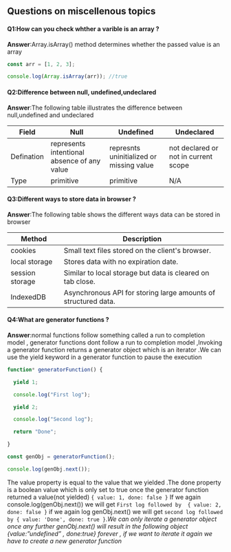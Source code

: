 ## Questions on miscellenous topics

#### Q1:How can you check whther a varible is an array ?

**Answer**:Array.isArray() method determines whether the passed value is an array 

```js
const arr = [1, 2, 3];

console.log(Array.isArray(arr)); //true
```

#### Q2:Difference between null, undefined,undeclared

**Answer**:The following table illustrates the difference between null,undefined and undeclared

| Field      | Null                                        | Undefined                                | Undeclared                           |
| ---------- | ------------------------------------------- | ---------------------------------------- | ------------------------------------ |
| Defination | represents intentional absence of any value | represnts uninitialized or missing value | not declared or not in current scope |
| Type       | primitive                                   | primitive                                | N/A                                  |

#### Q3:Different ways to store data in browser ? 

**Answer**:The following table shows the different ways data can be stored in browser 

| Method          | Description                                                  |
| --------------- | ------------------------------------------------------------ |
| cookies         | Small text files stored on the client's browser.             |
| local storage   | Stores data with no expiration date.                         |
| session storage | Similar to local storage but data is cleared on tab close.   |
| IndexedDB       | Asynchronous API for storing large amounts of structured data. |

#### Q4:What are generator functions ?

**Answer**:normal functions follow something called a run to completion model , generator functions dont follow a run to completion model ,Invoking a generator function returns a generator object which is an iterator .We can use the yield keyword in a generator function to pause the execution 

```js
function* generatorFunction() {

  yield 1;

  console.log("First log");

  yield 2;

  console.log("Second log");

  return "Done";

}

const genObj = generatorFunction();

console.log(genObj.next());
```

The value property is equal to the value that we yielded .The done property is a boolean value which is only set to true once the generator function returned a value(not yielded)  `{ value: 1, done: false }` If we again console.log(genObj.next()) we will get `First log followed by  { value: 2, done: false }` if we again log genObj.next() we will get `second log followed by { value: 'Done', done: true }`.*We can only iterate a generator object once any further genObj.next() will result in the following object {value:”undefined” , done:true} forever , if we want to iterate it again we have to create a new generator function* 
